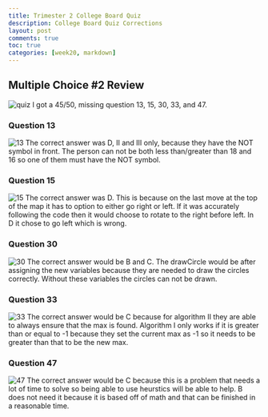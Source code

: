 ```yaml
---
title: Trimester 2 College Board Quiz
description: College Board Quiz Corrections
layout: post
comments: true
toc: true
categories: [week20, markdown]
---
```


## Multiple Choice #2 Review
![quiz](https://cdn.discordapp.com/attachments/806618712056528906/1067332738065113118/IMG_4702.jpg)
I got a 45/50, missing question 13, 15, 30, 33, and 47.

### Question 13
![13](https://cdn.discordapp.com/attachments/806618712056528906/1067333043490136134/IMG_0889.jpg)
The correct answer was D, II and III only, because they have the NOT symbol in front. The person can not be both less than/greater than 18 and 16 so one of them must have the NOT symbol.

### Question 15
![15](https://cdn.discordapp.com/attachments/806618712056528906/1067334418605289482/IMG_1729.jpg)
The correct answer was D. This is because on the last move at the top of the map it has to option to either go right or left. If it was accurately following the code then it would choose to rotate to the right before left. In D it chose to go left which is wrong.

### Question 30
![30](https://cdn.discordapp.com/attachments/806618712056528906/1067337096286711858/IMG_9168.jpg)
The correct answer would be B and C. The drawCircle would be after assigning the new variables because they are needed to draw the circles correctly. Without these variables the circles can not be drawn.

### Question 33
![33](https://cdn.discordapp.com/attachments/806618712056528906/1067338020728090684/IMG_9007.jpg)
The correct answer would be C because for algorithm II they are able to always ensure that the max is found. Algorithm I only works if it is greater than or equal to -1 because they set the current max as -1 so it needs to be greater than that to be the new max.

### Question 47
![47](https://cdn.discordapp.com/attachments/806618712056528906/1067339106314633236/IMG_3395.jpg)
The correct answer would be C because this is a problem that needs a lot of time to solve so being able to use heurstics will be able to help. B does not need it because it is based off of math and that can be finished in a reasonable time.